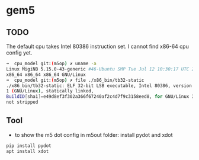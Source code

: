 # gem5

## TODO
The default cpu takes Intel 80386 instruction set.
I cannot find x86-64 cpu config yet.

```bash
➜  cpu_model git:(m5op) ✗ uname -a
Linux MigiNB 5.15.0-43-generic #46-Ubuntu SMP Tue Jul 12 10:30:17 UTC 2022
x86_64 x86_64 x86_64 GNU/Linux
➜  cpu_model git:(m5op) ✗ file ./x86_bin/tb32-static 
./x86_bin/tb32-static: ELF 32-bit LSB executable, Intel 80386, version
1 (GNU/Linux), statically linked,
BuildID[sha1]=e49d8ef3f302a366f67240af2c4d7f9c3158eed8, for GNU/Linux 3.2.0,
not stripped

```

## Tool
- to show the m5 dot config in m5out folder: install pydot and xdot
```bash
pip install pydot
apt install xdot
```
